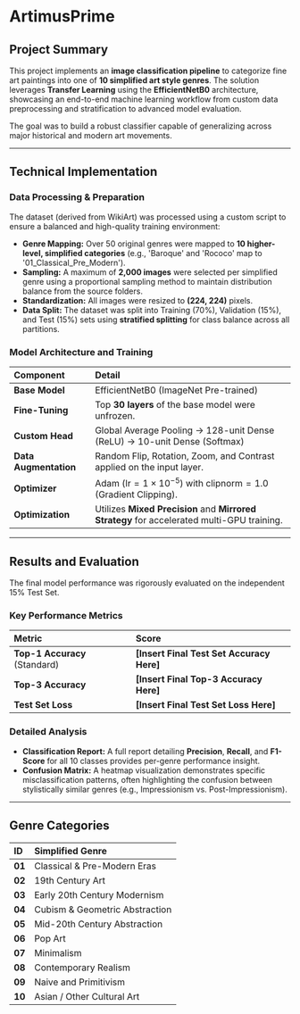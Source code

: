 # ArtimusPrime

## Project Summary

This project implements an **image classification pipeline** to categorize fine art paintings into one of **10 simplified art style genres**. The solution leverages **Transfer Learning** using the **EfficientNetB0** architecture, showcasing an end-to-end machine learning workflow from custom data preprocessing and stratification to advanced model evaluation.

The goal was to build a robust classifier capable of generalizing across major historical and modern art movements.

---

## Technical Implementation

### Data Processing & Preparation

The dataset (derived from WikiArt) was processed using a custom script to ensure a balanced and high-quality training environment:

* **Genre Mapping:** Over 50 original genres were mapped to **10 higher-level, simplified categories** (e.g., 'Baroque' and 'Rococo' map to '01\_Classical\_Pre\_Modern').
* **Sampling:** A maximum of **2,000 images** were selected per simplified genre using a proportional sampling method to maintain distribution balance from the source folders.
* **Standardization:** All images were resized to **(224, 224)** pixels.
* **Data Split:** The dataset was split into Training (70%), Validation (15%), and Test (15%) sets using **stratified splitting** for class balance across all partitions.

### Model Architecture and Training

| Component | Detail |
| :--- | :--- |
| **Base Model** | EfficientNetB0 (ImageNet Pre-trained) |
| **Fine-Tuning** | Top **30 layers** of the base model were unfrozen. |
| **Custom Head** | Global Average Pooling $\rightarrow$ 128-unit Dense (ReLU) $\rightarrow$ 10-unit Dense (Softmax) |
| **Data Augmentation** | Random Flip, Rotation, Zoom, and Contrast applied on the input layer. |
| **Optimizer** | Adam ($\text{lr} = 1 \times 10^{-5}$) with $\text{clipnorm}=1.0$ (Gradient Clipping). |
| **Optimization** | Utilizes **Mixed Precision** and **Mirrored Strategy** for accelerated multi-GPU training. |


---

## Results and Evaluation

The final model performance was rigorously evaluated on the independent 15% Test Set.

### Key Performance Metrics

| Metric | Score |
| :--- | :--- |
| **Top-1 Accuracy** (Standard) | **[Insert Final Test Set Accuracy Here]** |
| **Top-3 Accuracy** | **[Insert Final Top-3 Accuracy Here]** |
| **Test Set Loss** | **[Insert Final Test Set Loss Here]** |

### Detailed Analysis

* **Classification Report:** A full report detailing **Precision**, **Recall**, and **F1-Score** for all 10 classes provides per-genre performance insight.
* **Confusion Matrix:** A heatmap visualization demonstrates specific misclassification patterns, often highlighting the confusion between stylistically similar genres (e.g., Impressionism vs. Post-Impressionism).




---

## Genre Categories

| ID | Simplified Genre |
| :--- | :--- |
| **01** | Classical & Pre-Modern Eras |
| **02** | 19th Century Art |
| **03** | Early 20th Century Modernism |
| **04** | Cubism & Geometric Abstraction |
| **05** | Mid-20th Century Abstraction |
| **06** | Pop Art |
| **07** | Minimalism |
| **08** | Contemporary Realism |
| **09** | Naive and Primitivism |
| **10** | Asian / Other Cultural Art |
